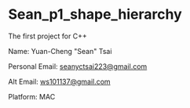 # Sean_p1_shape_hierarchy
The first project for C++

Name: Yuan-Cheng "Sean" Tsai

Personal Email: seanyctsai223@gmail.com

Alt Email: ws101137@gmail.com

Platform: MAC